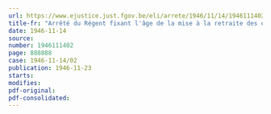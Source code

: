 ```yaml
---
url: https://www.ejustice.just.fgov.be/eli/arrete/1946/11/14/1946111402/justel
title-fr: "Arrêté du Régent fixant l'âge de la mise à la retraite des officiers de l'aviation militaire (Abrogé par ADR 06-02-1950, art. 4)"
date: 1946-11-14
source:
number: 1946111402
page: 888888
case: 1946-11-14/02
publication: 1946-11-23
starts:
modifies:
pdf-original:
pdf-consolidated:
---
```


